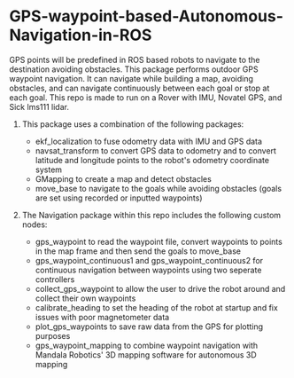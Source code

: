# GPS-waypoint-based-Autonomous-Navigation-in-ROS
GPS points will be predefined in ROS based robots to navigate to the destination avoiding obstacles.
This package performs outdoor GPS waypoint navigation. It can navigate while building a map, avoiding obstacles, and can navigate continuously between each goal or stop at each goal. 
This repo is made to run on a Rover with IMU, Novatel GPS, and Sick lms111 lidar.

1. This package uses a combination of the following packages:

   - ekf_localization to fuse odometry data with IMU and GPS data
   - navsat_transform to convert GPS data to odometry and to convert latitude and longitude points to the robot's odometry coordinate system
   - GMapping to create a map and detect obstacles
   - move_base to navigate to the goals while avoiding obstacles (goals are set using recorded or inputted waypoints)

2. The Navigation package within this repo includes the following custom nodes:
	
   - gps_waypoint to read the waypoint file, convert waypoints to points in the map frame and then send the goals to move_base
   - gps_waypoint_continuous1 and gps_waypoint_continuous2 for continuous navigation between waypoints using two seperate controllers
   - collect_gps_waypoint to allow the user to drive the robot around and collect their own waypoints	
   - calibrate_heading to set the heading of the robot at startup and fix issues with poor magnetometer data
   - plot_gps_waypoints to save raw data from the GPS for plotting purposes
   - gps_waypoint_mapping to combine waypoint navigation with Mandala Robotics' 3D mapping software for autonomous 3D mapping

